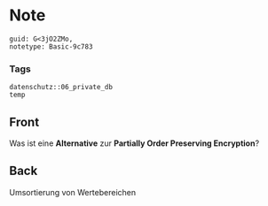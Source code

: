# Note
```
guid: G<3jO2ZMo,
notetype: Basic-9c783
```

### Tags
```
datenschutz::06_private_db
temp
```

## Front
Was ist eine <b>Alternative</b> zur <b>Partially Order Preserving
Encryption</b>?

## Back
Umsortierung von Wertebereichen

